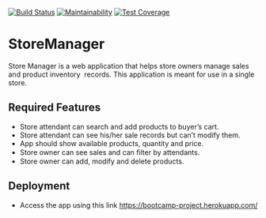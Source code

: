[![Build Status](https://travis-ci.org/NabunyaLilian/BootcampProject.svg?branch=develop)](https://travis-ci.org/NabunyaLilian/BootcampProject)  [![Maintainability](https://api.codeclimate.com/v1/badges/e55d964b6b6ff38337ee/maintainability)](https://codeclimate.com/github/NabunyaLilian/BootcampProject/maintainability) [![Test Coverage](https://api.codeclimate.com/v1/badges/e55d964b6b6ff38337ee/test_coverage)](https://codeclimate.com/github/NabunyaLilian/BootcampProject/test_coverage)


# StoreManager

Store Manager is a web application that helps store owners manage sales and product inventory  records. This application is meant for use in a single store. 

	
## Required Features 
- Store attendant can search and add products to buyer’s cart. 
- Store attendant can see his/her sale records but can’t modify them. 
- App should show available products, quantity and price. 
- Store owner can see sales and can ﬁlter by attendants. 
- Store owner can add, modify and delete products. 


## Deployment

* Access  the app using this link https://bootcamp-project.herokuapp.com/
